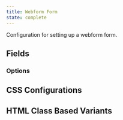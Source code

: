 ```yaml
---
title: Webform Form
state: complete
---
```


Configuration for setting up a webform form.

## Fields

### Options

## CSS Configurations

## HTML Class Based Variants

